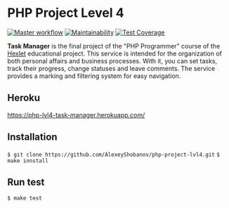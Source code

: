 # PHP Project Level 4
[![Master workflow](https://github.com/AlexeyShobanov/php-project-lvl4/workflows/Master%20workflow/badge.svg)](https://github.com/AlexeyShobanov/php-project-lvl4/actions)
[![Maintainability](https://api.codeclimate.com/v1/badges/95717b3f1405386f89ea/maintainability)](https://codeclimate.com/github/AlexeyShobanov/php-project-lvl4/maintainability)
[![Test Coverage](https://api.codeclimate.com/v1/badges/95717b3f1405386f89ea/test_coverage)](https://codeclimate.com/github/AlexeyShobanov/php-project-lvl4/test_coverage)

**Task Manager** is the final project of the "PHP Programmer" course of the [Hexlet](https://hexle.io) educational project. This service is intended for the organization of both personal affairs and business processes. With it, you can set tasks, track their progress, change statuses and leave comments. The service provides a marking and filtering system for easy navigation.

## Heroku
  
https://php-lvl4-task-manager.herokuapp.com/


## Installation

`$ git clone https://github.com/AlexeyShobanov/php-project-lvl4.git`
`$ make innstall`

## Run test

`$ make test`